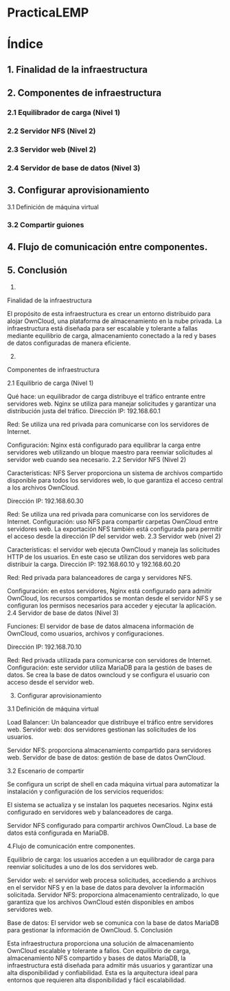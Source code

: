 # PracticaLEMP

# Índice

<h2>1. Finalidad de la infraestructura</h2>

<h2>2. Componentes de infraestructura</h2>


<h3>2.1 Equilibrador de carga (Nivel 1)</h3>


<h3>2.2 Servidor NFS (Nivel 2)</h3>


<h3>2.3 Servidor web (Nivel 2)</h3>


<h3>2.4 Servidor de base de datos (Nivel 3)</h3>

<h2>3. Configurar aprovisionamiento</h2>

</h3>3.1 Definición de máquina virtual</h3>


<h3>3.2 Compartir guiones</h3>


<h2>4. Flujo de comunicación entre componentes.</h2>


<h2>5. Conclusión</h2>


1.
Finalidad de la infraestructura


El propósito de esta infraestructura es crear un entorno distribuido para alojar OwnCloud, una plataforma de almacenamiento en la nube privada.
La infraestructura está diseñada para ser escalable y tolerante a fallas mediante equilibrio de carga, almacenamiento conectado a la red y bases de datos configuradas de manera eficiente.



2.
Componentes de infraestructura


2.1 Equilibrio de carga (Nivel 1)


Qué hace: un equilibrador de carga distribuye el tráfico entrante entre servidores web.
Nginx se utiliza para manejar solicitudes y garantizar una distribución justa del tráfico.
Dirección IP: 192.168.60.1


Red: Se utiliza una red privada para comunicarse con los servidores de Internet.


Configuración: Nginx está configurado para equilibrar la carga entre servidores web utilizando un bloque maestro para reenviar solicitudes al servidor web cuando sea necesario.
2.2 Servidor NFS (Nivel 2)


Características: NFS Server proporciona un sistema de archivos compartido disponible para todos los servidores web, lo que garantiza el acceso central a los archivos OwnCloud.


Dirección IP: 192.168.60.30


Red: Se utiliza una red privada para comunicarse con los servidores de Internet.
Configuración: uso NFS para compartir carpetas OwnCloud entre servidores web.
La exportación NFS también está configurada para permitir el acceso desde la dirección IP del servidor web.
2.3 Servidor web (nivel 2)


Características: el servidor web ejecuta OwnCloud y maneja las solicitudes HTTP de los usuarios.
En este caso se utilizan dos servidores web para distribuir la carga.
Dirección IP: 192.168.60.10 y 192.168.60.20


Red: Red privada para balanceadores de carga y servidores NFS.


Configuración: en estos servidores, Nginx está configurado para admitir OwnCloud, los recursos compartidos se montan desde el servidor NFS y se configuran los permisos necesarios para acceder y ejecutar la aplicación.
2.4 Servidor de base de datos (Nivel 3)


Funciones: El servidor de base de datos almacena información de OwnCloud, como usuarios, archivos y configuraciones.


Dirección IP: 192.168.70.10


Red: Red privada utilizada para comunicarse con servidores de Internet.
Configuración: este servidor utiliza MariaDB para la gestión de bases de datos.
Se crea la base de datos owncloud y se configura el usuario con acceso desde el servidor web.

3. Configurar aprovisionamiento


3.1 Definición de máquina virtual


Load Balancer: Un balanceador que distribuye el tráfico entre servidores web.
Servidor web: dos servidores gestionan las solicitudes de los usuarios.


Servidor NFS: proporciona almacenamiento compartido para servidores web.
Servidor de base de datos: gestión de base de datos OwnCloud.


3.2 Escenario de compartir


Se configura un script de shell en cada máquina virtual para automatizar la instalación y configuración de los servicios requeridos:



El sistema se actualiza y se instalan los paquetes necesarios.
Nginx está configurado en servidores web y balanceadores de carga.


Servidor NFS configurado para compartir archivos OwnCloud.
La base de datos está configurada en MariaDB.


4.Flujo de comunicación entre componentes.


Equilibrio de carga: los usuarios acceden a un equilibrador de carga para reenviar solicitudes a uno de los dos servidores web.


Servidor web: el servidor web procesa solicitudes, accediendo a archivos en el servidor NFS y en la base de datos para devolver la información solicitada.
Servidor NFS: proporciona almacenamiento centralizado, lo que garantiza que los archivos OwnCloud estén disponibles en ambos servidores web.


Base de datos: El servidor web se comunica con la base de datos MariaDB para gestionar la información de OwnCloud.
5. Conclusión


Esta infraestructura proporciona una solución de almacenamiento OwnCloud escalable y tolerante a fallos. Con equilibrio de carga, almacenamiento NFS compartido y bases de datos MariaDB, la infraestructura está diseñada para admitir más usuarios y garantizar una alta disponibilidad y confiabilidad.
Esta es la arquitectura ideal para entornos que requieren alta disponibilidad y fácil escalabilidad.

